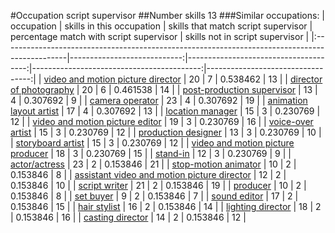 #Occupation script supervisor
##Number skills 13
###Similar occupations:
| occupation                                                                                    |   skills in this occupation |   skills that match script supervisor |   percentage match with script supervisor |   skills not in script supervisor |
|:----------------------------------------------------------------------------------------------|----------------------------:|--------------------------------------:|------------------------------------------:|----------------------------------:|
| [video and motion picture director](video_and_motion_picture_director.md)                     |                          20 |                                     7 |                                  0.538462 |                                13 |
| [director of photography](director_of_photography.md)                                         |                          20 |                                     6 |                                  0.461538 |                                14 |
| [post-production supervisor](post-production_supervisor.md)                                   |                          13 |                                     4 |                                  0.307692 |                                 9 |
| [camera operator](camera_operator.md)                                                         |                          23 |                                     4 |                                  0.307692 |                                19 |
| [animation layout artist](animation_layout_artist.md)                                         |                          17 |                                     4 |                                  0.307692 |                                13 |
| [location manager](location_manager.md)                                                       |                          15 |                                     3 |                                  0.230769 |                                12 |
| [video and motion picture editor](video_and_motion_picture_editor.md)                         |                          19 |                                     3 |                                  0.230769 |                                16 |
| [voice-over artist](voice-over_artist.md)                                                     |                          15 |                                     3 |                                  0.230769 |                                12 |
| [production designer](production_designer.md)                                                 |                          13 |                                     3 |                                  0.230769 |                                10 |
| [storyboard artist](storyboard_artist.md)                                                     |                          15 |                                     3 |                                  0.230769 |                                12 |
| [video and motion picture producer](video_and_motion_picture_producer.md)                     |                          18 |                                     3 |                                  0.230769 |                                15 |
| [stand-in](stand-in.md)                                                                       |                          12 |                                     3 |                                  0.230769 |                                 9 |
| [actor/actress](actor-actress.md)                                                             |                          23 |                                     2 |                                  0.153846 |                                21 |
| [stop-motion animator](stop-motion_animator.md)                                               |                          10 |                                     2 |                                  0.153846 |                                 8 |
| [assistant video and motion picture director](assistant_video_and_motion_picture_director.md) |                          12 |                                     2 |                                  0.153846 |                                10 |
| [script writer](script_writer.md)                                                             |                          21 |                                     2 |                                  0.153846 |                                19 |
| [producer](producer.md)                                                                       |                          10 |                                     2 |                                  0.153846 |                                 8 |
| [set buyer](set_buyer.md)                                                                     |                           9 |                                     2 |                                  0.153846 |                                 7 |
| [sound editor](sound_editor.md)                                                               |                          17 |                                     2 |                                  0.153846 |                                15 |
| [hair stylist](hair_stylist.md)                                                               |                          16 |                                     2 |                                  0.153846 |                                14 |
| [lighting director](lighting_director.md)                                                     |                          18 |                                     2 |                                  0.153846 |                                16 |
| [casting director](casting_director.md)                                                       |                          14 |                                     2 |                                  0.153846 |                                12 |
